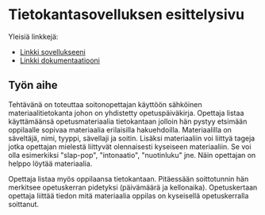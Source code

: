 # Tietokantasovelluksen esittelysivu

Yleisiä linkkejä:

* [Linkki sovellukseeni](https://www.cs.helsinki.fi)
* [Linkki dokumentaatiooni](https://www.github.com)

## Työn aihe

Tehtävänä on toteuttaa soitonopettajan käyttöön sähköinen materiaalitietokanta johon on yhdistetty opetuspäiväkirja. Opettaja listaa käyttämäänsä opetusmateriaalia tietokantaan jolloin hän pystyy etsimään oppilaalle sopivaa materiaalia erilaisilla hakuehdoilla. Materiaalilla on säveltäjä, nimi, tyyppi, sävellaji ja soitin. Lisäksi materiaaliin voi liittyä tageja jotka opettajan mielestä liittyvät olennaisesti kyseiseen materiaaliin. Se voi olla esimerkiksi "slap-pop", "intonaatio", "nuotinluku" jne. Näin opettajan on helppo löytää materiaalia.

Opettaja listaa myös oppilaansa tietokantaan. Pitäessään soittotunnin hän merkitsee opetuskerran pidetyksi (päivämäärä ja kellonaika). Opetuskertaan opettaja liittää tiedon mitä materiaalia oppilas on kyseisellä opetuskerralla soittanut.
